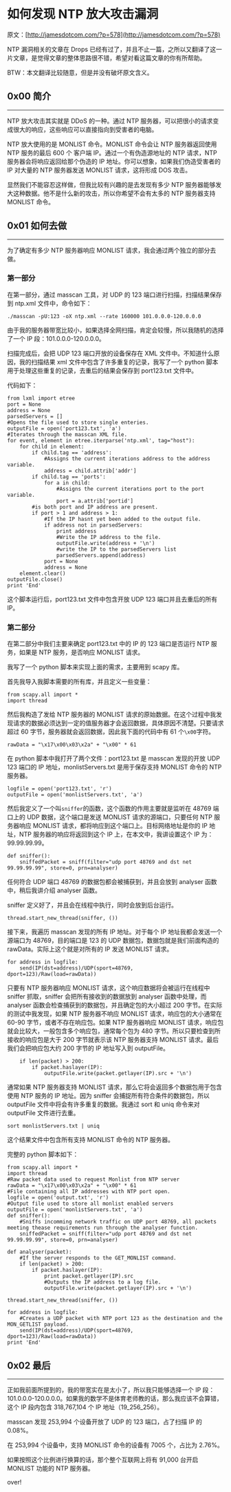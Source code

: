 # 如何发现 NTP 放大攻击漏洞

原文：[http://jamesdotcom.com/?p=578](http://jamesdotcom.com/?p=578)

NTP 漏洞相关的文章在 Drops 已经有过了，并且不止一篇，之所以又翻译了这一片文章，是觉得文章的整体思路很不错，希望对看这篇文章的你有所帮助。

BTW：本文翻译比较随意，但是并没有破坏原文含义。

0x00 简介
-------

* * *

NTP 放大攻击其实就是 DDoS 的一种。通过 NTP 服务器，可以把很小的请求变成很大的响应，这些响应可以直接指向到受害者的电脑。

NTP 放大使用的是 MONLIST 命令。MONLIST 命令会让 NTP 服务器返回使用 NTP 服务的最后 600 个 客户端 IP。通过一个有伪造源地址的 NTP 请求，NTP 服务器会将响应返回给那个伪造的 IP 地址。你可以想象，如果我们伪造受害者的 IP 对大量的 NTP 服务器发送 MONLIST 请求，这将形成 DOS 攻击。

显然我们不能容忍这样做，但我比较有兴趣的是去发现有多少 NTP 服务器能够发大这种数据。他不是什么新的攻击，所以你希望不会有太多的 NTP 服务器支持 MONLIST 命令。

0x01 如何去做
---------

* * *

为了确定有多少 NTP 服务器响应 MONLIST 请求，我会通过两个独立的部分去做。

### 第一部分

在第一部分，通过 masscan 工具，对 UDP 的 123 端口进行扫描，扫描结果保存到 ntp.xml 文件中，命令如下：

```
./masscan -pU:123 -oX ntp.xml --rate 160000 101.0.0.0-120.0.0.0

```

由于我的服务器带宽比较小，如果选择全网扫描，肯定会较慢，所以我随机的选择了一个 IP 段：101.0.0.0-120.0.0.0。

扫描完成后，会把 UDP 123 端口开放的设备保存在 XML 文件中。不知道什么原因，我的扫描结果 xml 文件中包含了许多重复的记录，我写了一个 python 脚本用于处理这些重复的记录，去重后的结果会保存到 port123.txt 文件中。

代码如下：

```
from lxml import etree
port = None
address = None
parsedServers = []
#Opens the file used to store single enteries.
outputFile = open('port123.txt', 'a')
#Iterates through the masscan XML file.
for event, element in etree.iterparse('ntp.xml', tag="host"):
    for child in element:
        if child.tag == 'address':
            #Assigns the current iterations address to the address variable.
            address = child.attrib['addr']
        if child.tag == 'ports':
            for a in child:
                #Assigns the current iterations port to the port variable.
                port = a.attrib['portid']
        #is both port and IP address are present.
        if port > 1 and address > 1:
            #If the IP hasnt yet been added to the output file.
            if address not in parsedServers:
                print address
                #Write the IP address to the file.
                outputFile.write(address + '\n')
                #write the IP to the parsedServers list
                parsedServers.append(address)
            port = None
            address = None
    element.clear()
outputFile.close()
print 'End'

```

这个脚本运行后，port123.txt 文件中包含开放 UDP 123 端口并且去重后的所有 IP。

### 第二部分

在第二部分中我们主要来确定 port123.txt 中的 IP 的 123 端口是否运行 NTP 服务，如果是 NTP 服务，是否响应 MONLIST 请求。

我写了一个 python 脚本来实现上面的需求，主要用到 scapy 库。

首先我导入我脚本需要的所有库，并且定义一些变量：

```
from scapy.all import *
import thread

```

然后我构造了发给 NTP 服务器的 MONLIST 请求的原始数据。在这个过程中我发现请求的数据必须达到一定的值服务器才会返回数据，具体原因不清楚。只要请求超过 60 字节，服务器就会返回数据，因此我下面的代码中有 61 个`\x00`字符。

```
rawData = "\x17\x00\x03\x2a" + "\x00" * 61

```

在 python 脚本中我打开了两个文件：port123.txt 是 masscan 发现的开放 UDP 123 端口的 IP 地址，monlistServers.txt 是用于保存支持 MONLIST 命令的 NTP 服务器。

```
logfile = open('port123.txt', 'r')
outputFile = open('monlistServers.txt', 'a')

```

然后我定义了一个叫`sniffer`的函数，这个函数的作用主要就是监听在 48769 端口上的 UDP 数据，这个端口是发送 MONLIST 请求的源端口，只要任何 NTP 服务器响应 MONLIST 请求，都将响应到这个端口上。目标网络地址是你的 IP 地址，NTP 服务器的响应将返回到这个 IP 上，在本文中，我讲设置这个 IP 为：99.99.99.99。

```
def sniffer():
    sniffedPacket = sniff(filter="udp port 48769 and dst net 99.99.99.99", store=0, prn=analyser)

```

任何符合 UDP 端口 48769 的数据包都会被捕获到，并且会放到 analyser 函数中，稍后我讲介绍 analyser 函数。

sniffer 定义好了，并且会在线程中执行，同时会放到后台运行。

```
thread.start_new_thread(sniffer, ())

```

接下来，我遍历 masscan 发现的所有 IP 地址。对于每个 IP 地址我都会发送一个源端口为 48769，目的端口是 123 的 UDP 数据包，数据包就是我们前面构造的 rawData。实际上这个就是对所有的 IP 发送 MONLIST 请求。

```
for address in logfile:
    send(IP(dst=address)/UDP(sport=48769, dport=123)/Raw(load=rawData))

```

只要有 NTP 服务器响应 MONLIST 请求，这个响应数据将会被运行在线程中 sniffer 抓取，sniffer 会把所有接收到的数据放到 analyser 函数中处理，而 analyser 函数会检查捕获到的数据包，并且确定包的大小超过 200 字节。在实际的测试中我发现，如果 NTP 服务器不响应 MONLIST 请求，响应包的大小通常在 60-90 字节，或者不存在响应包。如果 NTP 服务器响应 MONLIST 请求，响应包就会比较大，一般包含多个响应包，通常每个包为 480 字节。所以只要检查到所接收的响应包是大于 200 字节就表示该 NTP 服务器支持 MONLIST 请求。最后我们会把响应包大约 200 字节的 IP 地址写入到 outputFile。

```
    if len(packet) > 200:
        if packet.haslayer(IP):
            outputFile.write(packet.getlayer(IP).src + '\n')

```

通常如果 NTP 服务器支持 MONLIST 请求，那么它将会返回多个数据包用于包含使用 NTP 服务的 IP 地址。因为 sniffer 会捕捉所有符合条件的数据包，所以 outputFile 文件中将会有许多重复的数据。我通过 sort 和 uniq 命令来对 outputFile 文件进行去重。

```
sort monlistServers.txt | uniq

```

这个结果文件中包含所有支持 MONLIST 命令的 NTP 服务器。

完整的 python 脚本如下：

```
from scapy.all import *
import thread
#Raw packet data used to request Monlist from NTP server
rawData = "\x17\x00\x03\x2a" + "\x00" * 61
#File containing all IP addresses with NTP port open.
logfile = open('output.txt', 'r')
#Output file used to store all monlist enabled servers
outputFile = open('monlistServers.txt', 'a')
def sniffer():
    #Sniffs incomming network traffic on UDP port 48769, all packets meeting thease requirements run through the analyser function.
    sniffedPacket = sniff(filter="udp port 48769 and dst net 99.99.99.99", store=0, prn=analyser)

def analyser(packet):
    #If the server responds to the GET_MONLIST command.
    if len(packet) > 200:
        if packet.haslayer(IP):
            print packet.getlayer(IP).src
            #Outputs the IP address to a log file.
            outputFile.write(packet.getlayer(IP).src + '\n')

thread.start_new_thread(sniffer, ())

for address in logfile:
    #Creates a UDP packet with NTP port 123 as the destination and the MON_GETLIST payload.
    send(IP(dst=address)/UDP(sport=48769, dport=123)/Raw(load=rawData))
print 'End'

```

0x02 最后
-------

* * *

正如我前面所提到的，我的带宽实在是太小了，所以我只能够选择一个 IP 段：101.0.0.0-120.0.0.0。如果我的数学不是体育老师教的话，那么我应该不会算错，这个 IP 段内包含 318,767,104 个 IP 地址（19_256_256）。

masscan 发现 253,994 个设备开放了 UDP 的 123 端口，占了扫描 IP 的 0.08%。

在 253,994 个设备中，支持 MONLIST 命令的设备有 7005 个，占比为 2.76%。

如果按照这个比例进行换算的话，那个整个互联网上将有 91,000 台开启 MONLIST 功能的 NTP 服务器。

over!